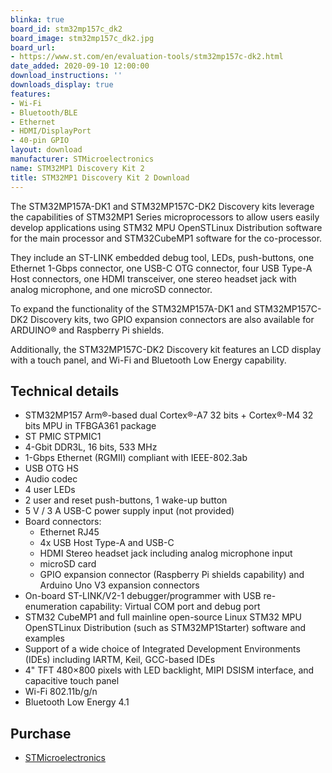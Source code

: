 ```yaml
---
blinka: true
board_id: stm32mp157c_dk2
board_image: stm32mp157c_dk2.jpg
board_url:
- https://www.st.com/en/evaluation-tools/stm32mp157c-dk2.html
date_added: 2020-09-10 12:00:00
download_instructions: ''
downloads_display: true
features:
- Wi-Fi
- Bluetooth/BLE
- Ethernet
- HDMI/DisplayPort
- 40-pin GPIO
layout: download
manufacturer: STMicroelectronics
name: STM32MP1 Discovery Kit 2
title: STM32MP1 Discovery Kit 2 Download
---
```


The STM32MP157A-DK1 and STM32MP157C-DK2 Discovery kits leverage the capabilities of STM32MP1 Series microprocessors to allow users easily develop applications using STM32 MPU OpenSTLinux Distribution software for the main processor and STM32CubeMP1 software for the co-processor.

They include an ST-LINK embedded debug tool, LEDs, push-buttons, one Ethernet 1-Gbps connector, one USB-C OTG connector, four USB Type-A Host connectors, one HDMI transceiver, one stereo headset jack with analog microphone, and one microSD connector.

To expand the functionality of the STM32MP157A-DK1 and STM32MP157C-DK2 Discovery kits, two GPIO expansion connectors are also available for ARDUINO® and Raspberry Pi shields.

Additionally, the STM32MP157C-DK2 Discovery kit features an LCD display with a touch panel, and Wi-Fi and Bluetooth Low Energy capability.

## Technical details

- STM32MP157 Arm®-based dual Cortex®-A7 32 bits + Cortex®-M4 32 bits MPU in TFBGA361 package
- ST PMIC STPMIC1
- 4-Gbit DDR3L, 16 bits, 533 MHz
- 1-Gbps Ethernet (RGMII) compliant with IEEE-802.3ab
- USB OTG HS
- Audio codec
- 4 user LEDs
- 2 user and reset push-buttons, 1 wake-up button
- 5 V / 3 A USB-C power supply input (not provided)
- Board connectors:
  - Ethernet RJ45
  - 4x USB Host Type-A and USB-C
  - HDMI Stereo headset jack including analog microphone input
  - microSD card
  - GPIO expansion connector (Raspberry Pi shields capability) and Arduino Uno V3 expansion connectors
- On-board ST-LINK/V2-1 debugger/programmer with USB re-enumeration capability: Virtual COM port and debug port
- STM32 CubeMP1 and full mainline open-source Linux STM32 MPU OpenSTLinux Distribution (such as STM32MP1Starter) software and examples
- Support of a wide choice of Integrated Development Environments (IDEs) including IARTM, Keil, GCC-based IDEs
- 4" TFT 480×800 pixels with LED backlight, MIPI DSISM interface, and capacitive touch panel
- Wi-Fi 802.11b/g/n
- Bluetooth Low Energy 4.1

## Purchase
* [STMicroelectronics](https://estore.st.com/en/products/evaluation-tools/product-evaluation-tools/mcu-mpu-eval-tools/stm32-mcu-mpu-eval-tools/stm32-discovery-kits/stm32mp157c-dk2.html)
